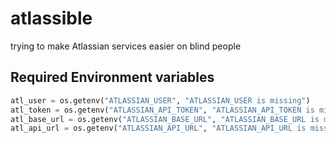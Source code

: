 # atlassible 

trying to make Atlassian services easier on blind people

## Required  Environment variables 

``` python 
atl_user = os.getenv("ATLASSIAN_USER", "ATLASSIAN_USER is missing")
atl_token = os.getenv("ATLASSIAN_API_TOKEN", "ATLASSIAN_API_TOKEN is missing")
atl_base_url = os.getenv("ATLASSIAN_BASE_URL", "ATLASSIAN_BASE_URL is missing")
atl_api_url = os.getenv("ATLASSIAN_API_URL", "ATLASSIAN_API_URL is missing")
```


